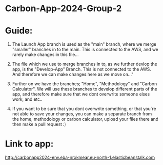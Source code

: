 # Carbon-App-2024-Group-2

# Guide:

1. The Launch App branch is used as the "main" branch, where we merge "smaller" branches in to the main. This is connected to the AWS, and we rarely make changes in this file...

2. The file which we use to merge branches in to, as we further devlop the app, is the "Develop-App" Branch. This is not connected to the AWS. And therefore we can make changes here as we move on..." 

3. Further on we have the branches; "Home", "Methodology" and "Carbon Calculator". We will use these branches to develop different parts of the app, and therefore make sure that we dont overwrite someone elses work, and etc..

4. If you want to be sure that you dont overwrite something, or that you´re not able to save your changes, you can make a separate branch from the home, methodology or carbon calculator, upload your files there and then make a pull request :)


# Link to app:
 http://carbonapp2024-env.eba-nrxkmear.eu-north-1.elasticbeanstalk.com
